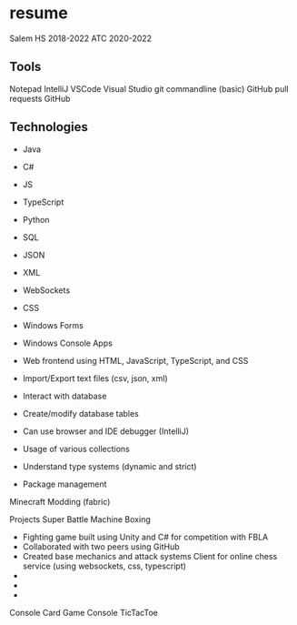 # resume
Salem HS 2018-2022
ATC 2020-2022


Tools
-------------------
Notepad
IntelliJ
VSCode
Visual Studio
git commandline (basic)
GitHub pull requests
GitHub

Technologies
-------------------
- Java
- C#
- JS
- TypeScript
- Python
- SQL
- JSON
- XML
- WebSockets
- CSS
- Windows Forms
- Windows Console Apps


- Web frontend using HTML, JavaScript, TypeScript, and CSS
- Import/Export text files (csv, json, xml)
- Interact with database
- Create/modify database tables
- Can use browser and IDE debugger (IntelliJ)
- Usage of various collections
- Understand type systems (dynamic and strict)
- Package management

Minecraft Modding (fabric)


Projects
Super Battle Machine Boxing
- Fighting game built using Unity and C# for competition with FBLA
- Collaborated with two peers using GitHub
- Created base mechanics and attack systems
Client for online chess service (using websockets, css, typescript)
-
-
-
Console Card Game
Console TicTacToe
